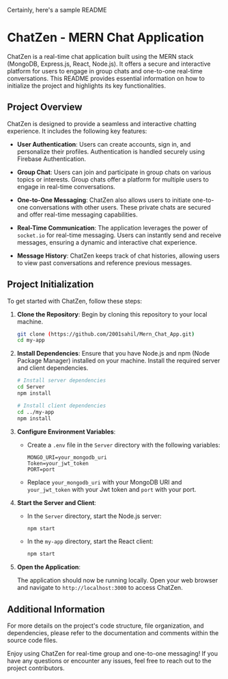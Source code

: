 Certainly, here's a sample README 


# ChatZen - MERN Chat Application

ChatZen is a real-time chat application built using the MERN stack (MongoDB, Express.js, React, Node.js). It offers a secure and interactive platform for users to engage in group chats and one-to-one real-time conversations. This README provides essential information on how to initialize the project and highlights its key functionalities.

## Project Overview
 
ChatZen is designed to provide a seamless and interactive chatting experience. It includes the following key features:

- **User Authentication**: Users can create accounts, sign in, and personalize their profiles. Authentication is handled securely using Firebase Authentication.

- **Group Chat**: Users can join and participate in group chats on various topics or interests. Group chats offer a platform for multiple users to engage in real-time conversations.

- **One-to-One Messaging**: ChatZen also allows users to initiate one-to-one conversations with other users. These private chats are secured and offer real-time messaging capabilities.

- **Real-Time Communication**: The application leverages the power of `socket.io` for real-time messaging. Users can instantly send and receive messages, ensuring a dynamic and interactive chat experience.

- **Message History**: ChatZen keeps track of chat histories, allowing users to view past conversations and reference previous messages.

## Project Initialization

To get started with ChatZen, follow these steps:

1. **Clone the Repository**: Begin by cloning this repository to your local machine.

   ```bash
   git clone (https://github.com/2001sahil/Mern_Chat_App.git)
   cd my-app
   ```

2. **Install Dependencies**: Ensure that you have Node.js and npm (Node Package Manager) installed on your machine. Install the required server and client dependencies.

   ```bash
   # Install server dependencies
   cd Server
   npm install

   # Install client dependencies
   cd ../my-app   
   npm install
   ```

3. **Configure Environment Variables**:

   - Create a `.env` file in the `Server` directory with the following variables:

     ```env
     MONGO_URI=your_mongodb_uri
     Token=your_jwt_token
     PORT=port
     ```

   - Replace `your_mongodb_uri` with your MongoDB URI and `your_jwt_token` with your Jwt token and `port` with your port.

4. **Start the Server and Client**:

   - In the `Server` directory, start the Node.js server:

     ```bash
     npm start
     ```

   - In the `my-app` directory, start the React client:

     ```bash
     npm start
     ```

5. **Open the Application**:

   The application should now be running locally. Open your web browser and navigate to `http://localhost:3000` to access ChatZen.

## Additional Information

For more details on the project's code structure, file organization, and dependencies, please refer to the documentation and comments within the source code files.

Enjoy using ChatZen for real-time group and one-to-one messaging! If you have any questions or encounter any issues, feel free to reach out to the project contributors.
